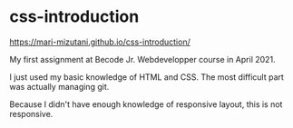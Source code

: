 # css-introduction

https://mari-mizutani.github.io/css-introduction/

My first assignment at Becode Jr. Webdevelopper course in April 2021.

I just used my basic knowledge of HTML and CSS.
The most difficult part was actually managing git.

Because I didn't have enough knowledge of responsive layout, this is not responsive.
